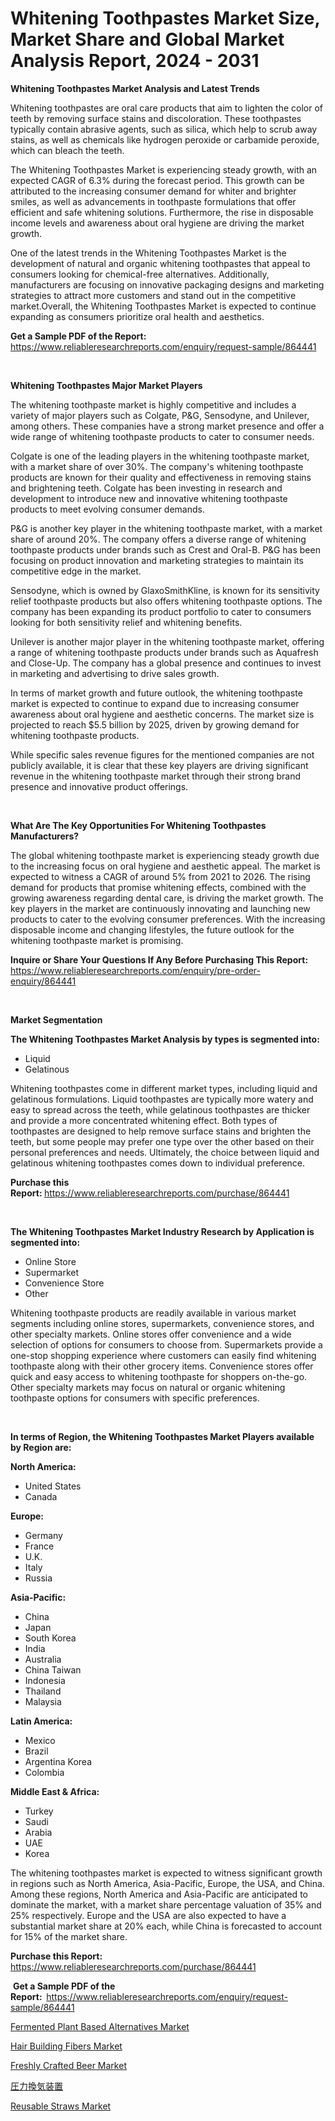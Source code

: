 <p><h1>Whitening Toothpastes Market Size, Market Share and Global Market Analysis Report, 2024 - 2031</h1></p><p><strong>Whitening Toothpastes Market Analysis and Latest Trends</strong></p>
<p><p>Whitening toothpastes are oral care products that aim to lighten the color of teeth by removing surface stains and discoloration. These toothpastes typically contain abrasive agents, such as silica, which help to scrub away stains, as well as chemicals like hydrogen peroxide or carbamide peroxide, which can bleach the teeth.</p><p>The Whitening Toothpastes Market is experiencing steady growth, with an expected CAGR of 6.3% during the forecast period. This growth can be attributed to the increasing consumer demand for whiter and brighter smiles, as well as advancements in toothpaste formulations that offer efficient and safe whitening solutions. Furthermore, the rise in disposable income levels and awareness about oral hygiene are driving the market growth.</p><p>One of the latest trends in the Whitening Toothpastes Market is the development of natural and organic whitening toothpastes that appeal to consumers looking for chemical-free alternatives. Additionally, manufacturers are focusing on innovative packaging designs and marketing strategies to attract more customers and stand out in the competitive market.Overall, the Whitening Toothpastes Market is expected to continue expanding as consumers prioritize oral health and aesthetics.</p></p>
<p><strong>Get a Sample PDF of the Report:&nbsp;</strong> <a href="https://www.reliableresearchreports.com/enquiry/request-sample/864441">https://www.reliableresearchreports.com/enquiry/request-sample/864441</a></p>
<p>&nbsp;</p>
<p><strong>Whitening Toothpastes Major Market Players</strong></p>
<p><p>The whitening toothpaste market is highly competitive and includes a variety of major players such as Colgate, P&G, Sensodyne, and Unilever, among others. These companies have a strong market presence and offer a wide range of whitening toothpaste products to cater to consumer needs.</p><p>Colgate is one of the leading players in the whitening toothpaste market, with a market share of over 30%. The company's whitening toothpaste products are known for their quality and effectiveness in removing stains and brightening teeth. Colgate has been investing in research and development to introduce new and innovative whitening toothpaste products to meet evolving consumer demands.</p><p>P&G is another key player in the whitening toothpaste market, with a market share of around 20%. The company offers a diverse range of whitening toothpaste products under brands such as Crest and Oral-B. P&G has been focusing on product innovation and marketing strategies to maintain its competitive edge in the market.</p><p>Sensodyne, which is owned by GlaxoSmithKline, is known for its sensitivity relief toothpaste products but also offers whitening toothpaste options. The company has been expanding its product portfolio to cater to consumers looking for both sensitivity relief and whitening benefits.</p><p>Unilever is another major player in the whitening toothpaste market, offering a range of whitening toothpaste products under brands such as Aquafresh and Close-Up. The company has a global presence and continues to invest in marketing and advertising to drive sales growth.</p><p>In terms of market growth and future outlook, the whitening toothpaste market is expected to continue to expand due to increasing consumer awareness about oral hygiene and aesthetic concerns. The market size is projected to reach $5.5 billion by 2025, driven by growing demand for whitening toothpaste products.</p><p>While specific sales revenue figures for the mentioned companies are not publicly available, it is clear that these key players are driving significant revenue in the whitening toothpaste market through their strong brand presence and innovative product offerings.</p></p>
<p>&nbsp;</p>
<p><strong>What Are The Key Opportunities For Whitening Toothpastes Manufacturers?</strong></p>
<p><p>The global whitening toothpaste market is experiencing steady growth due to the increasing focus on oral hygiene and aesthetic appeal. The market is expected to witness a CAGR of around 5% from 2021 to 2026. The rising demand for products that promise whitening effects, combined with the growing awareness regarding dental care, is driving the market growth. The key players in the market are continuously innovating and launching new products to cater to the evolving consumer preferences. With the increasing disposable income and changing lifestyles, the future outlook for the whitening toothpaste market is promising.</p></p>
<p><strong>Inquire or Share Your Questions If Any Before Purchasing This Report:</strong> <a href="https://www.reliableresearchreports.com/enquiry/pre-order-enquiry/864441">https://www.reliableresearchreports.com/enquiry/pre-order-enquiry/864441</a></p>
<p>&nbsp;</p>
<p><strong>Market Segmentation</strong></p>
<p><strong>The Whitening Toothpastes Market Analysis by types is segmented into:</strong></p>
<p><ul><li>Liquid</li><li>Gelatinous</li></ul></p>
<p><p>Whitening toothpastes come in different market types, including liquid and gelatinous formulations. Liquid toothpastes are typically more watery and easy to spread across the teeth, while gelatinous toothpastes are thicker and provide a more concentrated whitening effect. Both types of toothpastes are designed to help remove surface stains and brighten the teeth, but some people may prefer one type over the other based on their personal preferences and needs. Ultimately, the choice between liquid and gelatinous whitening toothpastes comes down to individual preference.</p></p>
<p><strong>Purchase this Report:&nbsp;</strong><a href="https://www.reliableresearchreports.com/purchase/864441">https://www.reliableresearchreports.com/purchase/864441</a></p>
<p>&nbsp;</p>
<p><strong>The Whitening Toothpastes Market Industry Research by Application is segmented into:</strong></p>
<p><ul><li>Online Store</li><li>Supermarket</li><li>Convenience Store</li><li>Other</li></ul></p>
<p><p>Whitening toothpaste products are readily available in various market segments including online stores, supermarkets, convenience stores, and other specialty markets. Online stores offer convenience and a wide selection of options for consumers to choose from. Supermarkets provide a one-stop shopping experience where customers can easily find whitening toothpaste along with their other grocery items. Convenience stores offer quick and easy access to whitening toothpaste for shoppers on-the-go. Other specialty markets may focus on natural or organic whitening toothpaste options for consumers with specific preferences.</p></p>
<p>&nbsp;</p>
<p><strong>In terms of Region, the Whitening Toothpastes Market Players available by Region are:</strong></p>
<p>
    <p> <strong> North America: </strong>
        <ul>
            <li>United States</li>
            <li>Canada</li>
        </ul>
        </p> 
    <p> <strong> Europe: </strong>
        <ul>
            <li>Germany</li>
            <li>France</li>
            <li>U.K.</li>
            <li>Italy</li>
            <li>Russia</li>
        </ul>
        </p> 
    <p> <strong> Asia-Pacific: </strong>
        <ul>
            <li>China</li>
            <li>Japan</li>
            <li>South Korea</li>
            <li>India</li>
            <li>Australia</li>
            <li>China Taiwan</li>
            <li>Indonesia</li>
            <li>Thailand</li>
            <li>Malaysia</li>
        </ul>
        </p> 
    <p> <strong> Latin America: </strong>
        <ul>
            <li>Mexico</li>
            <li>Brazil</li>
            <li>Argentina Korea</li>
            <li>Colombia</li>
        </ul>
        </p> 
    <p> <strong> Middle East & Africa: </strong>
        <ul>
            <li>Turkey</li>
            <li>Saudi</li>
            <li>Arabia</li>
            <li>UAE</li>
            <li>Korea</li>
        </ul>
    </p>
    </p>
<p><p>The whitening toothpastes market is expected to witness significant growth in regions such as North America, Asia-Pacific, Europe, the USA, and China. Among these regions, North America and Asia-Pacific are anticipated to dominate the market, with a market share percentage valuation of 35% and 25% respectively. Europe and the USA are also expected to have a substantial market share at 20% each, while China is forecasted to account for 15% of the market share.</p></p>
<p><strong>Purchase this Report: </strong><a href="https://www.reliableresearchreports.com/purchase/864441">https://www.reliableresearchreports.com/purchase/864441</a></p>
<p>&nbsp;<strong>Get a Sample PDF of the Report:&nbsp;&nbsp;</strong><a href="https://www.reliableresearchreports.com/enquiry/request-sample/864441">https://www.reliableresearchreports.com/enquiry/request-sample/864441</a></p>
<p><strong></strong></p>
<p><p><a href="https://issuu.com/reportprime-2/docs/fermented-plant-based-alternatives-market-size-203">Fermented Plant Based Alternatives Market</a></p><p><a href="https://github.com/wwwkeltoum/Market-Research-Report-List-2/blob/main/hair-building-fibers-market.md">Hair Building Fibers Market</a></p><p><a href="https://issuu.com/reportprime-2/docs/freshly-crafted-beer-market-size-2030.pptx">Freshly Crafted Beer Market</a></p><p><a href="https://github.com/vhemk0794148/Market-Research-Report-List-1/blob/main/12317324810.md">圧力換気装置</a></p><p><a href="https://github.com/gamblestampleyjenny50m5sl6/Market-Research-Report-List-1/blob/main/reusable-straws-market.md">Reusable Straws Market</a></p></p>